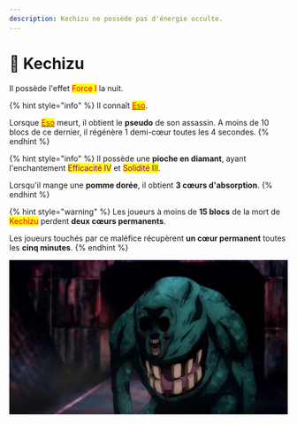 ```yaml
---
description: Kechizu ne possède pas d'énergie occulte.
---
```


# 👄 Kechizu

Il possède l'effet <mark style="color:red;">Force I</mark> la nuit.

{% hint style="info" %}
Il connaît [<mark style="color:red;">Eso</mark>](broken-reference).&#x20;

Lorsque [<mark style="color:red;">Eso</mark>](broken-reference) meurt, il obtient le **pseudo** de son assassin. A moins de 10 blocs de ce dernier, il régénère 1 demi-cœur toutes les 4 secondes.&#x20;
{% endhint %}

{% hint style="info" %}
Il possède une **pioche en diamant**, ayant l'enchantement <mark style="color:purple;">Efficacité IV</mark> et <mark style="color:purple;">Solidité III</mark>.

Lorsqu'il mange une **pomme dorée**, il obtient **3 cœurs d'absorption**.
{% endhint %}

{% hint style="warning" %}
Les joueurs à moins de **15 blocs** de la mort de <mark style="color:red;">Kechizu</mark> perdent **deux cœurs permanents**.

Les joueurs touchés par ce maléfice récupèrent **un cœur permanent** toutes les **cinq minutes**.
{% endhint %}

![](<../../../.gitbook/assets/kechizu3-1 (1).webp>)



